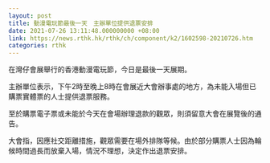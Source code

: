 ```yaml
---
layout: post
title: 動漫電玩節最後一天　主辦單位提供退票安排
date: 2021-07-26 13:11:48.000000000 +08:00
link: https://news.rthk.hk/rthk/ch/component/k2/1602598-20210726.htm
categories: rthk
---
```


在灣仔會展舉行的香港動漫電玩節，今日是最後一天展期。

主辦單位表示，下午2時至晚上8時在會展近大會辦事處的地方，為未能入場但已購票實體票的人士提供退票服務。

至於購票電子票或未能於今天在會場辦理退款的觀眾，則須留意大會在展覽後的通告。

大會指，因應社交距離措施，觀眾需要在場外排隊等候。由於部分購票人士因為輪候時間過長而放棄入場，情況不理想，決定作出退票安排。
